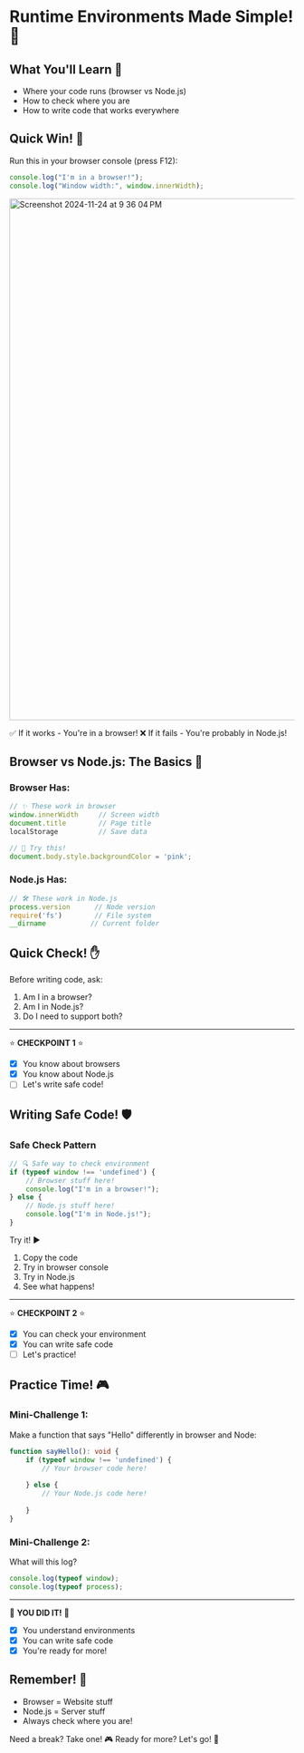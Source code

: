 # Runtime Environments Made Simple! 🚀
<!-- Doc type - Knowledge Pill 💊 -->

## What You'll Learn 🎯
- Where your code runs (browser vs Node.js)
- How to check where you are
- How to write code that works everywhere

## Quick Win! 🌟
Run this in your browser console (press F12):
```typescript
console.log("I'm in a browser!");
console.log("Window width:", window.innerWidth);
```
<img width="921" alt="Screenshot 2024-11-24 at 9 36 04 PM" src="https://github.com/user-attachments/assets/fce1fa79-2792-465b-9165-eaef57ceb2fd">

✅ If it works - You're in a browser!
❌ If it fails - You're probably in Node.js!

## Browser vs Node.js: The Basics 🔄

### Browser Has:
```typescript
// ✨ These work in browser
window.innerWidth     // Screen width
document.title        // Page title
localStorage          // Save data

// 🎨 Try this!
document.body.style.backgroundColor = 'pink';
```

### Node.js Has:
```typescript
// 🛠️ These work in Node.js
process.version      // Node version
require('fs')        // File system
__dirname           // Current folder
```

## Quick Check! ✋
Before writing code, ask:
1. Am I in a browser?
2. Am I in Node.js?
3. Do I need to support both?

---
⭐ **CHECKPOINT 1** ⭐
- [x] You know about browsers
- [x] You know about Node.js
- [ ] Let's write safe code!

## Writing Safe Code! 🛡️

### Safe Check Pattern
```typescript
// 🔍 Safe way to check environment
if (typeof window !== 'undefined') {
    // Browser stuff here!
    console.log("I'm in a browser!");
} else {
    // Node.js stuff here!
    console.log("I'm in Node.js!");
}
```

Try it! ▶️
1. Copy the code
2. Try in browser console
3. Try in Node.js
4. See what happens!

---
⭐ **CHECKPOINT 2** ⭐
- [x] You can check your environment
- [x] You can write safe code
- [ ] Let's practice!

## Practice Time! 🎮

### Mini-Challenge 1:
Make a function that says "Hello" differently in browser and Node:
```typescript
function sayHello(): void {
    if (typeof window !== 'undefined') {
        // Your browser code here!
        
    } else {
        // Your Node.js code here!
        
    }
}
```

### Mini-Challenge 2:
What will this log?
```typescript
console.log(typeof window);
console.log(typeof process);
```

---
🎉 **YOU DID IT!** 🎉
- [x] You understand environments
- [x] You can write safe code
- [x] You're ready for more!

## Remember! 🧠
- Browser = Website stuff
- Node.js = Server stuff
- Always check where you are!

Need a break? Take one! 🎮
Ready for more? Let's go! 🚀
